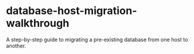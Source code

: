 # database-host-migration-walkthrough
A step-by-step guide to migrating a pre-existing database from one host to another.
